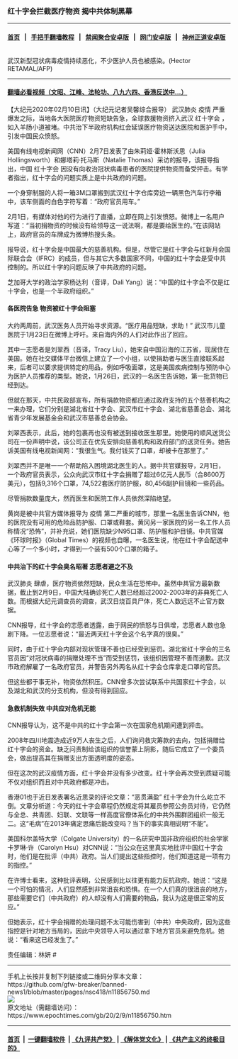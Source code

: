 ### 红十字会拦截医疗物资 揭中共体制黑幕
------------------------

#### [首页](https://github.com/gfw-breaker/banned-news1/blob/master/README.md) &nbsp;&nbsp;|&nbsp;&nbsp; [手把手翻墙教程](https://github.com/gfw-breaker/guides/wiki) &nbsp;&nbsp;|&nbsp;&nbsp; [禁闻聚合安卓版](https://github.com/gfw-breaker/bn-android) &nbsp;&nbsp;|&nbsp;&nbsp; [网门安卓版](https://github.com/oGate2/oGate) &nbsp;&nbsp;|&nbsp;&nbsp; [神州正道安卓版](https://github.com/SzzdOgate/update) 



<div><img alt="" class="aligncenter wp-post-image" src="https://i.epochtimes.com/assets/uploads/2020/02/Wuhan-Wuhan-Hospital-600x400-1.jpg"/>
<div class="red16 caption">
 <p>
  武汉新型冠状病毒疫情持续恶化，不少医护人员也被感染。(Hector RETAMAL/AFP)
 </p>
</div>
</div><hr/>

#### [翻墙必看视频（文昭、江峰、法轮功、八九六四、香港反送中...）](http://167.172.214.107/home.html)

<div><p>
 【大纪元2020年02月10日讯】（大纪元记者吴馨综合报导）
 <ok href="https://www.epochtimes.com/gb/tag/%E6%AD%A6%E6%B1%89%E8%82%BA%E7%82%8E.html">
  武汉肺炎
 </ok>
 <ok href="https://www.epochtimes.com/gb/tag/%E7%96%AB%E6%83%85.html">
  疫情
 </ok>
 严重爆发之际，当地各大医院医疗物资短缺告急，全球救援物资挤入武汉
 <ok href="https://www.epochtimes.com/gb/tag/%E7%BA%A2%E5%8D%81%E5%AD%97%E4%BC%9A.html">
  红十字会
 </ok>
 ，如入羊肠小道被堵。中共治下半政府机构红会延误医疗物资送达医院和医护手中，引发中国民众愤怒。
</p>
<p>
 美国有线电视新闻网（CNN）2月7日发表了由朱莉娅‧霍林斯沃思（Julia Hollingsworth）和娜塔莉‧托马斯（Natalie Thomas）采访的报导，该报导指出，中国
 <ok href="https://www.epochtimes.com/gb/tag/%E7%BA%A2%E5%8D%81%E5%AD%97%E4%BC%9A.html">
  红十字会
 </ok>
 因没有向收治冠状病毒患者的医院提供物资而备受抨击。有学者指出，红十字会的问题实质上是中共政府的问题。
</p>
<p>
 一个身穿制服的人将一箱3M口罩搬到武汉红十字仓库旁边一辆黑色汽车行李箱中，该车侧面的白色字符写着：“政府官员用车。”
</p>
<p>
 2月1日，有媒体对他的行为进行了直播，立即在网上引发愤怒。微博上一名用户写道：“当初捐物资的时候没有给领导这一说法啊，都是要给医生的。”在该网站上，政府官员的车牌成为微博热搜头条。
</p>
<p>
 报导说，红十字会是中国最大的慈善机构。但是，尽管它是红十字会与红新月会国际联合会（IFRC）的成员，但与其它大多数国家不同，中国的红十字会是受中共控制的。所以红十字的问题反映了中共政府的问题。
</p>
<p>
 芝加哥大学的政治学家杨达利（音译，Dali Yang）说：“中国的红十字会不仅是红十字会，也是一个半政府组织。”
</p>
<h4>
 各医院告急 物资被红十字会阻塞
</h4>
<p>
 大约两周前，武汉医务人员开始寻求资源。“医疗用品短缺，求助！” 武汉市儿童医院于1月23日在微博上呼吁。来自海内外的人们对此作出了回应。
</p>
<p>
 其中一志愿者是刘翠西（音译，Tracy Liu），她来自中国沿海的江苏省，现居住在美国。她在社交媒体平台微信上建立了一个小组，以使捐助者与医生直接联系起来，后者可以要求提供特定的用品，例如呼吸面罩，这是美国疾病控制与预防中心为医护人员推荐的类型。她说，1月26日，武汉的一名医生告诉她，第一批货物已经到达。
</p>
<p>
 但就在那天，中共民政部宣布，所有捐款物资都应通过政府支持的五个慈善机构之一来办理，它们分别是湖北省红十字会、武汉市红十字会、湖北省慈善总会、湖北省青少年发展基金会和武汉市慈善总会协会。
</p>
<p>
 刘翠西表示，此后，她的包裹再也没有被送到接收医生那里。她使用的顺风送货公司在一份声明中说，该公司正在优先安排向慈善机构和政府部门的送货任务。她告诉美国有线电视新闻网：“我很生气。我付钱买了口罩，却被卡在那里了。”
</p>
<p>
 刘翠西并不是唯一一个帮助陷入困境湖北医生的人。据中共官媒报导，2月1日，一个政府官员表示，公众向武汉市红十字会捐赠了超过6亿元人民币（合8600万美元），包括9,316个口罩，74,522套医疗防护服，80,456副护目镜和一些药品。
</p>
<p>
 尽管捐款数量庞大，然而医生和医院工作人员依然深陷绝望。
</p>
<p>
 黄岗是被中共官方媒体报导为
 <ok href="https://www.epochtimes.com/gb/tag/%E7%96%AB%E6%83%85.html">
  疫情
 </ok>
 第二严重的城市，那里一名医生告诉CNN，他的医院没有可用的危险品防护服、口罩或鞋套。黄冈另一家医院的另一名工作人员称情况“恐怖”，并补充说，她们医院缺少N95口罩、防护服和护目镜。中共官媒《环球时报》（Global Times）的视频也自曝，一名医生说，他在红十字会配送中心等了一个多小时，才得到一个装有500个口罩的箱子。
</p>
<h4>
 中共治下的红十字会臭名昭著 志愿者避之不及
</h4>
<p>
 <ok href="https://www.epochtimes.com/gb/tag/%E6%AD%A6%E6%B1%89%E8%82%BA%E7%82%8E.html">
  武汉肺炎
 </ok>
 肆虐，医疗物资依然短缺，民众生活在恐怖中。虽然中共官方最新数据，截止到2月9日，中国大陆确诊死亡人数已经超过2002-2003年的非典死亡人数。而根据大纪元调查员的调查，武汉日烧百具尸体，死亡人数远远不止官方数据。
</p>
<p>
 CNN报导，红十字会的志愿者透露，由于网民的愤怒与日俱增，志愿者人数也急剧下降。一位志愿者说：“最近两天红十字会这个名字真的很臭。”
</p>
<p>
 同时，由于红十字会内部对现状管理不善也已经受到惩罚。湖北省红十字会的三名官员因“对冠状病毒的捐赠处理不当”而受到惩罚，该组织因管理不善而道歉。武汉市政府解雇了一名政府官员，并警告另外两名从红十字会仓库拿走口罩的官员。
</p>
<p>
 但这些都于事无补，物资依然积压。CNN曾多次尝试联系中共国家红十字会，以及湖北和武汉的分支机构，但没有得到回应。
</p>
<h4>
 急救机制失效 中共应对危机无能
</h4>
<p>
 CNN报导认为，这不是中共的红十字会第一次在国家危机期间遭到抨击。
</p>
<p>
 2008年四川地震造成近9万人丧生之后，人们询问救灾筹款的去向，包括捐赠给红十字会的资金。缺乏问责制给该组织的信誉蒙上阴影，随后它成立了一个委员会，做出提高其在捐赠支出方面透明度的姿态。
</p>
<p>
 但在这次的武汉疫情方面，红十字会并没有多少改变。红十字会再次受到质疑可能不仅对组织而且对中共政府都是冲击。
</p>
<p>
 香港01也于近日发表署名近思录的评论文章：“恶贯满盈” 红十字会为什么屹立不倒。文章分析道：今天的红十字会章程仍然规定将其雇员参照公务员对待，它仍然与全总、共青团、妇联、文联等一样高度官僚体系化的中共外围群团组织一般无二。这“毛病”在2013年痛定思痛后能改变吗？当下的事实真相说明“不能”。
</p>
<p>
 美国科尔盖特大学（Colgate University）的一名研究中国非政府组织的社会学家卡罗琳‧许（Carolyn Hsu）对CNN说：“当公众在这里真实地批评中国红十字会时，他们是在批评（中共）政府。当人们提出这些指控时，他们知道这是一项有力的指控。”
</p>
<p>
 在许博士看来，这种批评表明，公民感到比以往更有能力反抗政府。她说：“这是一个可怕的情况，人们显然感到非常沮丧和恐惧。在一个人们真的很沮丧的地方，那些需要它们（中共政府）的人却没有人们需要的物品，我认为这是很正常的反应。”
</p>
<p>
 但她表示，红十字会捐赠的处理问题不太可能伤害到（中共）中央政府，因为这些指控是针对地方当局的，因此中央领导人可以通过拿下地方官员来避免危机。她说：“看来这已经发生了。”
</p>
<p>
 责任编辑：林妍 #
</p>
</div>
<hr/>
手机上长按并复制下列链接或二维码分享本文章：<br/>
https://github.com/gfw-breaker/banned-news1/blob/master/pages/nsc418/n11856750.md <br/>
<a href='https://github.com/gfw-breaker/banned-news1/blob/master/pages/nsc418/n11856750.md'><img src='https://github.com/gfw-breaker/banned-news1/blob/master/pages/nsc418/n11856750.md.png'/></a> <br/>
原文地址（需翻墙访问）：https://www.epochtimes.com/gb/20/2/9/n11856750.htm


------------------------
#### [首页](https://github.com/gfw-breaker/banned-news1/blob/master/README.md) &nbsp;|&nbsp; [一键翻墙软件](https://github.com/gfw-breaker/nogfw/blob/master/README.md) &nbsp;| [《九评共产党》](https://github.com/gfw-breaker/9ping.md/blob/master/README.md#九评之一评共产党是什么) | [《解体党文化》](https://github.com/gfw-breaker/jtdwh.md/blob/master/README.md) | [《共产主义的终极目的》](https://github.com/gfw-breaker/gczydzjmd.md/blob/master/README.md)


<img src='http://gfw-breaker.win/banned-news/pages/nsc418/n11856750.md' width='0px' height='0px'/>